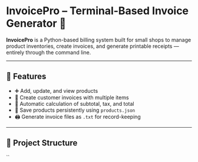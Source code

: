 # InvoicePro – Terminal-Based Invoice Generator 💸

**InvoicePro** is a Python-based billing system built for small shops to manage product inventories, create invoices, and generate printable receipts — entirely through the command line.

---

## 🧰 Features

- ➕ Add, update, and view products
- 🧾 Create customer invoices with multiple items
- 🧮 Automatic calculation of subtotal, tax, and total
- 💾 Save products persistently using `products.json`
- 🖨️ Generate invoice files as `.txt` for record-keeping

---

## 📁 Project Structure

``
